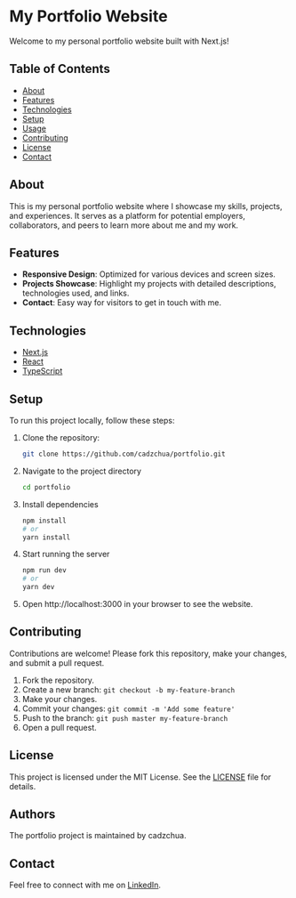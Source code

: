 # My Portfolio Website
Welcome to my personal portfolio website built with Next.js!

## Table of Contents

- [About](#about)
- [Features](#features)
- [Technologies](#technologies)
- [Setup](#setup)
- [Usage](#usage)
- [Contributing](#contributing)
- [License](#license)
- [Contact](#contact)

## About

This is my personal portfolio website where I showcase my skills, projects, and experiences. It serves as a platform for potential employers, collaborators, and peers to learn more about me and my work.

## Features

- **Responsive Design**: Optimized for various devices and screen sizes.
- **Projects Showcase**: Highlight my projects with detailed descriptions, technologies used, and links.
- **Contact**: Easy way for visitors to get in touch with me.

## Technologies

- [Next.js](https://nextjs.org/)
- [React](https://reactjs.org/)
- [TypeScript](https://www.typescriptlang.org/)

## Setup

To run this project locally, follow these steps:

1. Clone the repository:
   ```bash
   git clone https://github.com/cadzchua/portfolio.git
   ```
2. Navigate to the project directory
    ```bash
    cd portfolio
    ```
3. Install dependencies
    ```bash
    npm install
    # or
    yarn install
    ```
4. Start running the server
    ```bash
    npm run dev
    # or
    yarn dev
    ```
5. Open http://localhost:3000 in your browser to see the website.

## Contributing

Contributions are welcome! Please fork this repository, make your changes, and submit a pull request.

1. Fork the repository.
2. Create a new branch: `git checkout -b my-feature-branch`
3. Make your changes.
4. Commit your changes: `git commit -m 'Add some feature'`
5. Push to the branch: `git push master my-feature-branch`
6. Open a pull request.

## License

This project is licensed under the MIT License. See the [LICENSE](LICENSE) file for details.


## Authors

The portfolio project is maintained by cadzchua.

## Contact

Feel free to connect with me on [LinkedIn](https://www.linkedin.com/in/caddenchua/).
